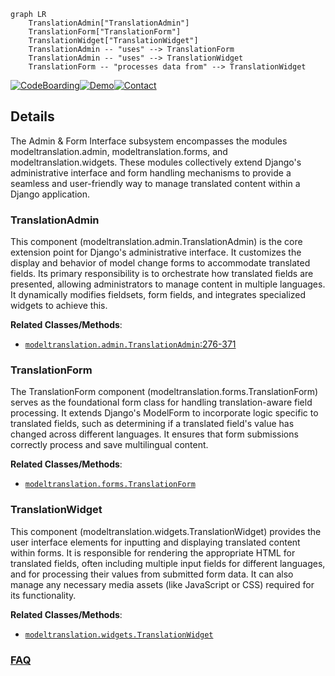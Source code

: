 ```mermaid
graph LR
    TranslationAdmin["TranslationAdmin"]
    TranslationForm["TranslationForm"]
    TranslationWidget["TranslationWidget"]
    TranslationAdmin -- "uses" --> TranslationForm
    TranslationAdmin -- "uses" --> TranslationWidget
    TranslationForm -- "processes data from" --> TranslationWidget
```

[![CodeBoarding](https://img.shields.io/badge/Generated%20by-CodeBoarding-9cf?style=flat-square)](https://github.com/CodeBoarding/GeneratedOnBoardings)[![Demo](https://img.shields.io/badge/Try%20our-Demo-blue?style=flat-square)](https://www.codeboarding.org/demo)[![Contact](https://img.shields.io/badge/Contact%20us%20-%20contact@codeboarding.org-lightgrey?style=flat-square)](mailto:contact@codeboarding.org)

## Details

The Admin & Form Interface subsystem encompasses the modules modeltranslation.admin, modeltranslation.forms, and modeltranslation.widgets. These modules collectively extend Django's administrative interface and form handling mechanisms to provide a seamless and user-friendly way to manage translated content within a Django application.

### TranslationAdmin
This component (modeltranslation.admin.TranslationAdmin) is the core extension point for Django's administrative interface. It customizes the display and behavior of model change forms to accommodate translated fields. Its primary responsibility is to orchestrate how translated fields are presented, allowing administrators to manage content in multiple languages. It dynamically modifies fieldsets, form fields, and integrates specialized widgets to achieve this.


**Related Classes/Methods**:

- <a href="https://github.com/deschler/django-modeltranslation/blob/master/modeltranslation/admin.py#L276-L371" target="_blank" rel="noopener noreferrer">`modeltranslation.admin.TranslationAdmin`:276-371</a>


### TranslationForm
The TranslationForm component (modeltranslation.forms.TranslationForm) serves as the foundational form class for handling translation-aware field processing. It extends Django's ModelForm to incorporate logic specific to translated fields, such as determining if a translated field's value has changed across different languages. It ensures that form submissions correctly process and save multilingual content.


**Related Classes/Methods**:

- <a href="https://github.com/deschler/django-modeltranslation/blob/master/modeltranslation/forms.py" target="_blank" rel="noopener noreferrer">`modeltranslation.forms.TranslationForm`</a>


### TranslationWidget
This component (modeltranslation.widgets.TranslationWidget) provides the user interface elements for inputting and displaying translated content within forms. It is responsible for rendering the appropriate HTML for translated fields, often including multiple input fields for different languages, and for processing their values from submitted form data. It can also manage any necessary media assets (like JavaScript or CSS) required for its functionality.


**Related Classes/Methods**:

- <a href="https://github.com/deschler/django-modeltranslation/blob/master/modeltranslation/widgets.py" target="_blank" rel="noopener noreferrer">`modeltranslation.widgets.TranslationWidget`</a>




### [FAQ](https://github.com/CodeBoarding/GeneratedOnBoardings/tree/main?tab=readme-ov-file#faq)